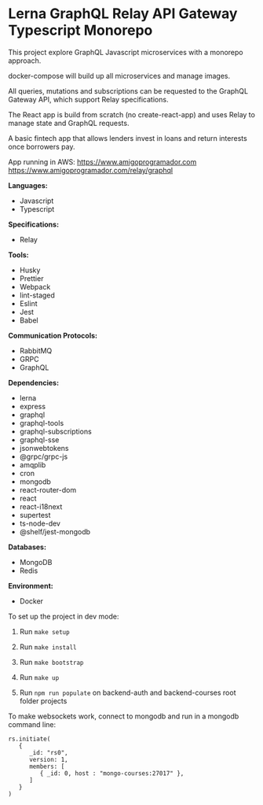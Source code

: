 # Lerna GraphQL Relay API Gateway Typescript Monorepo

This project explore GraphQL Javascript microservices with a monorepo approach.

docker-compose will build up all microservices and manage images.

All queries, mutations and subscriptions can be requested to the GraphQL Gateway API, which support Relay specifications.

The React app is build from scratch (no create-react-app) and uses Relay to manage state and GraphQL requests.

A basic fintech app that allows lenders invest in loans and return interests once borrowers pay.

App running in AWS: https://www.amigoprogramador.com https://www.amigoprogramador.com/relay/graphql

**Languages:**

- Javascript
- Typescript

**Specifications:**

- Relay

**Tools:**

- Husky
- Prettier
- Webpack
- lint-staged
- Eslint
- Jest
- Babel

**Communication Protocols:**

- RabbitMQ
- GRPC
- GraphQL

**Dependencies:**

- lerna
- express
- graphql
- graphql-tools
- graphql-subscriptions
- graphql-sse
- jsonwebtokens
- @grpc/grpc-js
- amqplib
- cron
- mongodb
- react-router-dom
- react
- react-i18next
- supertest
- ts-node-dev
- @shelf/jest-mongodb

**Databases:**

- MongoDB
- Redis

**Environment:**

- Docker

To set up the project in dev mode:

1. Run `make setup`

2. Run `make install`

3. Run `make bootstrap`

4. Run `make up`

5. Run `npm run populate` on backend-auth and backend-courses root folder projects

To make websockets work, connect to mongodb and run in a mongodb command line:

```
rs.initiate(
   {
      _id: "rs0",
      version: 1,
      members: [
         { _id: 0, host : "mongo-courses:27017" },
      ]
   }
)
```
